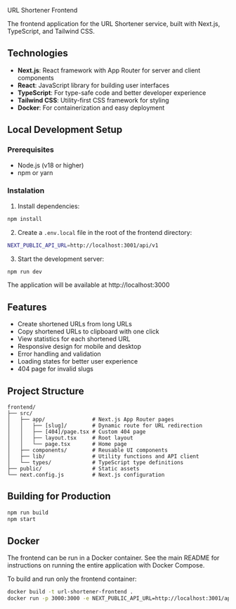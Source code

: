 URL Shortener Frontend

The frontend application for the URL Shortener service, built with Next.js, TypeScript, and Tailwind CSS.

## Technologies

- **Next.js**: React framework with App Router for server and client components
- **React**: JavaScript library for building user interfaces
- **TypeScript**: For type-safe code and better developer experience
- **Tailwind CSS**: Utility-first CSS framework for styling
- **Docker**: For containerization and easy deployment

## Local Development Setup

### Prerequisites

- Node.js (v18 or higher)
- npm or yarn

### Instalation

1. Install dependencies:

```bash
npm install
```

2. Create a `.env.local` file in the root of the frontend directory:

```bash
NEXT_PUBLIC_API_URL=http://localhost:3001/api/v1
```

3. Start the development server:

```bash
npm run dev
```

The application will be available at http://localhost:3000

## Features

- Create shortened URLs from long URLs
- Copy shortened URLs to clipboard with one click
- View statistics for each shortened URL
- Responsive design for mobile and desktop
- Error handling and validation
- Loading states for better user experience
- 404 page for invalid slugs

## Project Structure

```text
frontend/
├── src/
│   ├── app/               # Next.js App Router pages
│   │   ├── [slug]/        # Dynamic route for URL redirection
│   │   ├── [404]/page.tsx # Custom 404 page
│   │   ├── layout.tsx     # Root layout
│   │   └── page.tsx       # Home page
│   ├── components/        # Reusable UI components
│   ├── lib/               # Utility functions and API client
│   └── types/             # TypeScript type definitions
├── public/                # Static assets
└── next.config.js         # Next.js configuration
```

## Building for Production

```bash
npm run build
npm start
```

## Docker

The frontend can be run in a Docker container. See the main README for instructions on running the entire application with Docker Compose.

To build and run only the frontend container:

```bash
docker build -t url-shortener-frontend .
docker run -p 3000:3000 -e NEXT_PUBLIC_API_URL=http://localhost:3001/api/v1 url-shortener-frontend
```
